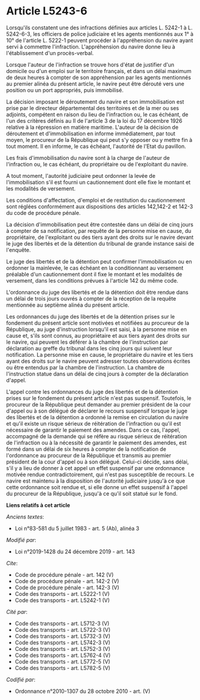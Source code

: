 # Article L5243-6

Lorsqu'ils constatent une des infractions définies aux articles L. 5242-1 à L. 5242-6-3, les officiers de police judiciaire
et les agents mentionnés aux 1° à 10° de l'article L. 5222-1 peuvent procéder à l'appréhension du navire ayant servi à
commettre l'infraction. L'appréhension du navire donne lieu à l'établissement d'un procès-verbal. 

Lorsque l'auteur de l'infraction se trouve hors d'état de justifier d'un domicile ou d'un emploi sur le territoire français,
et dans un délai maximum de deux heures à compter de son appréhension par les agents mentionnés au premier alinéa du présent
article, le navire peut être dérouté vers une position ou un port appropriés, puis immobilisé. 

La décision imposant le déroutement du navire et son immobilisation est prise par le directeur départemental des territoires
et de la mer ou ses adjoints, compétent en raison du lieu de l'infraction ou, le cas échéant, de l'un des critères définis au
II de l'article 3 de la loi du 17 décembre 1926 relative à la répression en matière maritime. L'auteur de la décision de
déroutement et d'immobilisation en informe immédiatement, par tout moyen, le procureur de la République qui peut s'y opposer
ou y mettre fin à tout moment. Il en informe, le cas échéant, l'autorité de l'Etat du pavillon. 

Les frais d'immobilisation du navire sont à la charge de l'auteur de l'infraction ou, le cas échéant, du propriétaire ou de
l'exploitant du navire. 

A tout moment, l'autorité judiciaire peut ordonner la levée de l'immobilisation s'il est fourni un cautionnement dont elle
fixe le montant et les modalités de versement. 

Les conditions d'affectation, d'emploi et de restitution du cautionnement sont réglées conformément aux dispositions des
articles 142,142-2 et 142-3 du code de procédure pénale. 

La décision d'immobilisation peut être contestée dans un délai de cinq jours à compter de sa notification, par requête de la
personne mise en cause, du propriétaire, de l'exploitant ou des tiers ayant des droits sur le navire devant le juge des
libertés et de la détention du tribunal de grande instance saisi de l'enquête. 

Le juge des libertés et de la détention peut confirmer l'immobilisation ou en ordonner la mainlevée, le cas échéant en la
conditionnant au versement préalable d'un cautionnement dont il fixe le montant et les modalités de versement, dans les
conditions prévues à l'article 142 du même code. 

L'ordonnance du juge des libertés et de la détention doit être rendue dans un délai de trois jours ouvrés à compter de la
réception de la requête mentionnée au septième alinéa du présent article. 

Les ordonnances du juge des libertés et de la détention prises sur le fondement du présent article sont motivées et notifiées
au procureur de la République, au juge d'instruction lorsqu'il est saisi, à la personne mise en cause et, s'ils sont connus,
au propriétaire et aux tiers ayant des droits sur le navire, qui peuvent les déférer à la chambre de l'instruction par
déclaration au greffe du tribunal dans les cinq jours qui suivent leur notification. La personne mise en cause, le
propriétaire du navire et les tiers ayant des droits sur le navire peuvent adresser toutes observations écrites ou être
entendus par la chambre de l'instruction. La chambre de l'instruction statue dans un délai de cinq jours à compter de la
déclaration d'appel. 

L'appel contre les ordonnances du juge des libertés et de la détention prises sur le fondement du présent article n'est pas
suspensif. Toutefois, le procureur de la République peut demander au premier président de la cour d'appel ou à son délégué de
déclarer le recours suspensif lorsque le juge des libertés et de la détention a ordonné la remise en circulation du navire et
qu'il existe un risque sérieux de réitération de l'infraction ou qu'il est nécessaire de garantir le paiement des amendes.
Dans ce cas, l'appel, accompagné de la demande qui se réfère au risque sérieux de réitération de l'infraction ou à la
nécessité de garantir le paiement des amendes, est formé dans un délai de six heures à compter de la notification de
l'ordonnance au procureur de la République et transmis au premier président de la cour d'appel ou à son délégué. Celui-ci
décide, sans délai, s'il y a lieu de donner à cet appel un effet suspensif par une ordonnance motivée rendue
contradictoirement, qui n'est pas susceptible de recours. Le navire est maintenu à la disposition de l'autorité judiciaire
jusqu'à ce que cette ordonnance soit rendue et, si elle donne un effet suspensif à l'appel du procureur de la République,
jusqu'à ce qu'il soit statué sur le fond.

**Liens relatifs à cet article**

_Anciens textes_:

  - Loi n°83-581 du 5 juillet 1983 - art. 5 (Ab), alinéa 3

_Modifié par_:

  - Loi n°2019-1428 du 24 décembre 2019 - art. 143

_Cite_:

  - Code de procédure pénale - art. 142 (V)
  - Code de procédure pénale - art. 142-2 (V)
  - Code de procédure pénale - art. 142-3 (V)
  - Code des transports - art. L5222-1 (V)
  - Code des transports - art. L5242-1 (V)

_Cité par_:

  - Code des transports - art. L5712-3 (V)
  - Code des transports - art. L5722-3 (V)
  - Code des transports - art. L5732-3 (V)
  - Code des transports - art. L5742-3 (V)
  - Code des transports - art. L5752-3 (V)
  - Code des transports - art. L5762-4 (V)
  - Code des transports - art. L5772-5 (V)
  - Code des transports - art. L5782-5 (V)

_Codifié par_:

  - Ordonnance n°2010-1307 du 28 octobre 2010 - art. (V)
